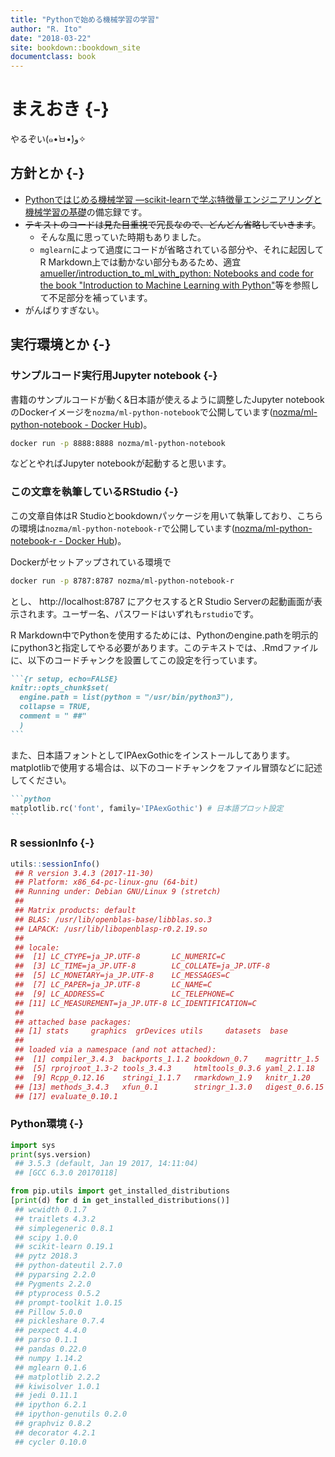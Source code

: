 ```yaml
---
title: "Pythonで始める機械学習の学習"
author: "R. Ito"
date: "2018-03-22"
site: bookdown::bookdown_site
documentclass: book
---
```


# まえおき {-}



やるぞい(๑•̀ㅂ•́)و✧

## 方針とか {-}

- [Pythonではじめる機械学習 ―scikit-learnで学ぶ特徴量エンジニアリングと機械学習の基礎](https://www.amazon.co.jp/dp/4873117984/)の備忘録です。
- <del>テキストのコードは見た目重視で冗長なので、どんどん省略していきます</del>。
    - そんな風に思っていた時期もありました。
    - `mglearn`によって過度にコードが省略されている部分や、それに起因してR Markdown上では動かない部分もあるため、適宜[amueller/introduction_to_ml_with_python: Notebooks and code for the book "Introduction to Machine Learning with Python"](https://github.com/amueller/introduction_to_ml_with_python)等を参照して不足部分を補っています。
- がんばりすぎない。

## 実行環境とか {-}

### サンプルコード実行用Jupyter notebook {-}

書籍のサンプルコードが動く&日本語が使えるように調整したJupyter notebookのDockerイメージを`nozma/ml-python-notebook`で公開しています([nozma/ml-python-notebook - Docker Hub](https://hub.docker.com/r/nozma/ml-python-notebook/))。

```bash
docker run -p 8888:8888 nozma/ml-python-notebook
```

などとやればJupyter notebookが起動すると思います。


### この文章を執筆しているRStudio {-}

この文章自体はR Studioとbookdownパッケージを用いて執筆しており、こちらの環境は`nozma/ml-python-notebook-r`で公開しています([nozma/ml-python-notebook-r - Docker Hub](https://hub.docker.com/r/nozma/ml-python-notebook-r/))。

Dockerがセットアップされている環境で

```bash
docker run -p 8787:8787 nozma/ml-python-notebook-r
```

とし、 http://localhost:8787 にアクセスするとR Studio Serverの起動画面が表示されます。ユーザー名、パスワードはいずれも`rstudio`です。

R Markdown中でPythonを使用するためには、Pythonのengine.pathを明示的にpython3と指定してやる必要があります。このテキストでは、.Rmdファイルに、以下のコードチャンクを設置してこの設定を行っています。

````markdown
```{r setup, echo=FALSE}
knitr::opts_chunk$set(
  engine.path = list(python = "/usr/bin/python3"),
  collapse = TRUE,
  comment = " ##"
  )
```
````

また、日本語フォントとしてIPAexGothicをインストールしてあります。matplotlibで使用する場合は、以下のコードチャンクをファイル冒頭などに記述してください。

````markdown
```python
matplotlib.rc('font', family='IPAexGothic') # 日本語プロット設定
```
````

### R sessionInfo {-}



```r
utils::sessionInfo()
 ## R version 3.4.3 (2017-11-30)
 ## Platform: x86_64-pc-linux-gnu (64-bit)
 ## Running under: Debian GNU/Linux 9 (stretch)
 ## 
 ## Matrix products: default
 ## BLAS: /usr/lib/openblas-base/libblas.so.3
 ## LAPACK: /usr/lib/libopenblasp-r0.2.19.so
 ## 
 ## locale:
 ##  [1] LC_CTYPE=ja_JP.UTF-8       LC_NUMERIC=C              
 ##  [3] LC_TIME=ja_JP.UTF-8        LC_COLLATE=ja_JP.UTF-8    
 ##  [5] LC_MONETARY=ja_JP.UTF-8    LC_MESSAGES=C             
 ##  [7] LC_PAPER=ja_JP.UTF-8       LC_NAME=C                 
 ##  [9] LC_ADDRESS=C               LC_TELEPHONE=C            
 ## [11] LC_MEASUREMENT=ja_JP.UTF-8 LC_IDENTIFICATION=C       
 ## 
 ## attached base packages:
 ## [1] stats     graphics  grDevices utils     datasets  base     
 ## 
 ## loaded via a namespace (and not attached):
 ##  [1] compiler_3.4.3  backports_1.1.2 bookdown_0.7    magrittr_1.5   
 ##  [5] rprojroot_1.3-2 tools_3.4.3     htmltools_0.3.6 yaml_2.1.18    
 ##  [9] Rcpp_0.12.16    stringi_1.1.7   rmarkdown_1.9   knitr_1.20     
 ## [13] methods_3.4.3   xfun_0.1        stringr_1.3.0   digest_0.6.15  
 ## [17] evaluate_0.10.1
```


### Python環境 {-}


```python
import sys
print(sys.version)
 ## 3.5.3 (default, Jan 19 2017, 14:11:04) 
 ## [GCC 6.3.0 20170118]
```


```python
from pip.utils import get_installed_distributions
[print(d) for d in get_installed_distributions()]
 ## wcwidth 0.1.7
 ## traitlets 4.3.2
 ## simplegeneric 0.8.1
 ## scipy 1.0.0
 ## scikit-learn 0.19.1
 ## pytz 2018.3
 ## python-dateutil 2.7.0
 ## pyparsing 2.2.0
 ## Pygments 2.2.0
 ## ptyprocess 0.5.2
 ## prompt-toolkit 1.0.15
 ## Pillow 5.0.0
 ## pickleshare 0.7.4
 ## pexpect 4.4.0
 ## parso 0.1.1
 ## pandas 0.22.0
 ## numpy 1.14.2
 ## mglearn 0.1.6
 ## matplotlib 2.2.2
 ## kiwisolver 1.0.1
 ## jedi 0.11.1
 ## ipython 6.2.1
 ## ipython-genutils 0.2.0
 ## graphviz 0.8.2
 ## decorator 4.2.1
 ## cycler 0.10.0
```

